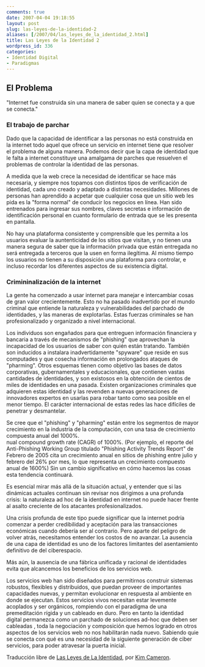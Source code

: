 ```yaml
---
comments: true
date: 2007-04-04 19:18:55
layout: post
slug: las-leyes-de-la-identidad-2
aliases: [/2007/04/las_leyes_de_la_identidad_2.html]
title: Las Leyes de la Identidad 2
wordpress_id: 336
categories:
- Identidad Digital
- Paradigmas
---
```


## El Problema

"Internet fue construida sin una manera de saber quien se conecta y a que se conecta."

### El trabajo de parchar

Dado que la capacidad de identificar a las personas no está construida en la internet todo aquel que ofrece un servicio en internet tiene que resolver el problema de alguna manera. Podemos decir que la capa de identidad que le falta a internet constituye una amalgama de parches que resuelven el problemas de controlar la identidad de las personas.

A medida que la web crece la necesidad de identificar se hace más necesaria, y siempre nos topamos con distintos tipos de verificación de identidad, cada uno creado y adaptado a distintas necesidades. Millones de personas han aprendido a acpetar que cualquier cosa que un sitio web les pida es la "forma normal" de conducir los negocios en línea. Han sido entrenados para ingresar sus nombres, claves secretas e información de identificación personal en cuanto formulario de entrada que se les presenta en pantalla.

No hay una plataforma consistente y comprensible que les permita a los usuarios evaluar la auntenticidad de los sitios que visitan, y no tienen una manera segura de saber que la información privada que están entregada no será entregada a terceros que la usen en forma ilegítima. Al mismo tiempo los usuarios no tienen a su disposición una plataforma para controlar, e incluso recordar los diferentes aspectos de su existencia digital.

### Crimininalización de la internet

La gente ha comenzado a usar internet para manejar e intercambiar cosas de gran valor crecientemente. Esto no ha pasado inadvertido por el mundo criminal que entiende la naturaleza y vulnerabilidades del parchado de identidades, y las maneras de explotarlas. Estas fuerzas criminales se han profesionalizado y organizado a nivel internacional.

Los individuos son engañados para que entreguen información financiera y bancaria a través de mecanismos de "phishing" que aprovechan la incapacidad de los usuarios de saber con quién están tratando. También son inducidos a instalara inadvertidamente "spyware" que reside en sus computades y que cosecha información en prolongados ataques de "pharming". Otros esquemas tienen como objetivo las bases de datos corporativas, gubernamentales y educacionales, que contienen vastas cantidades de identidades, y son existosos en la obtención de cientos de miles de identidades en una pasada. Existen organizaciones criminales que adquieren estas identidad y las revenden a nuevas generaciones de innovadores expertos en usarlas para robar tanto como sea posible en el menor tiempo. El carácter internacional de estas redes las hace difíciles de penetrar y desmantelar.

Se cree que el "phishing" y "pharming" están entre los segmentos de mayor crecimiento en la industria de la computación, con una tasa de crecimiento compuesta anual del 1000%.  
nual compound growth rate (CAGR) of 1000%. (Por ejemplo, el reporte del Anti-Phishing Working Group titulado "Phishing Activity Trends Report" de Febrero de 2005 cita un crecimiento anual en sitios de phishing entre julio y febrero del 26% por mes, lo que representa un crecimiento compuesto anual de 1600%) Sin un cambio significativo en cómo hacemos las cosas esta tendencia continuará.

Es esencial mirar más allá de la situación actual, y entender que si las dinámicas actuales continuan sin revisar nos dirigimos a una profunda crisis: la naturaleza ad hoc de la identidad en internet no puede hacer frente al asalto creciente de los atacantes profesionalizados.

Una crisis profunda de este tipo puede significar que la internet podría comenzar a perder credibilidad y aceptación para las transacciones económicas cuando debería ser al contrario. Pero aparte del peligro de volver atrás, necesitamos entender los costos de no avanzar. La ausencia de una capa de identidad es uno de los factores limitantes del asentamiento definitivo de del ciberespacio.

Más aún, la ausencia de una fábrica unificada y racional de identidades evita que alcancemos los beneficios de los servicios web.  

Los servicios web han sido diseñados para permitirnos construir sistemas robustos, flexibles y distribuidos, que puedan proveer de importantes capacidades nuevas, y permitan evolucionar en respuesta al ambiente en donde se ejecutan. Estos servicios vivos necesitan estar levemente acoplados y ser orgánicos, rompiendo con el paradigma de una premeditación rígida y un cableado en duro. Pero en tanto la identidad digital permanezca como un parchado de soluciones ad-hoc que deben ser cableadas
, toda la negociación y composición que hemos logrado en otros aspectos de los servicios web no nos habilitarán nada nuevo. Sabiendo quie se conecta con qué es una necesidad de la siguiente generación de ciber servicios, para poder atravesar la puerta inicial.

Traducción libre de [Las Leyes de La Identidad](http://www.identityblog.com/?page_id=352/), por [Kim Cameron](http://www.identityblog.com/).

  




